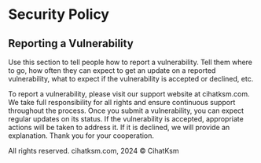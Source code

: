 # Security Policy

## Reporting a Vulnerability

Use this section to tell people how to report a vulnerability.
Tell them where to go, how often they can expect to get an update on a reported vulnerability, what to expect if the vulnerability is accepted or declined, etc.

To report a vulnerability, please visit our support website at cihatksm.com. 
We take full responsibility for all rights and ensure continuous support throughout the process. 
Once you submit a vulnerability, you can expect regular updates on its status. 
If the vulnerability is accepted, appropriate actions will be taken to address it. 
If it is declined, we will provide an explanation. Thank you for your cooperation.

All rights reserved.
cihatksm.com, 2024 © CihatKsm